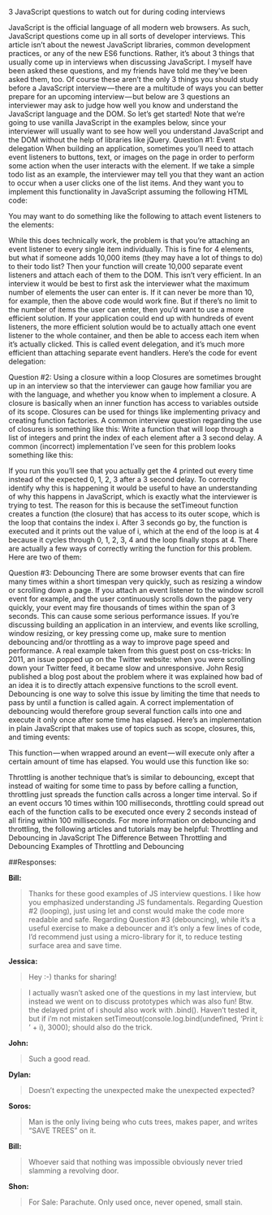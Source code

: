 3 JavaScript questions to watch out for during coding interviews

JavaScript is the official language of all modern web browsers. As such, JavaScript questions come up in all sorts of developer interviews.
This article isn’t about the newest JavaScript libraries, common development practices, or any of the new ES6 functions. Rather, it’s about 3 things that usually come up in interviews when discussing JavaScript. I myself have been asked these questions, and my friends have told me they’ve been asked them, too.
Of course these aren’t the only 3 things you should study before a JavaScript interview — there are a multitude of ways you can better prepare for an upcoming interview — but below are 3 questions an interviewer may ask to judge how well you know and understand the JavaScript language and the DOM.
So let’s get started! Note that we’re going to use vanilla JavaScript in the examples below, since your interviewer will usually want to see how well you understand JavaScript and the DOM without the help of libraries like jQuery.
Question #1: Event delegation
When building an application, sometimes you’ll need to attach event listeners to buttons, text, or images on the page in order to perform some action when the user interacts with the element.
If we take a simple todo list as an example, the interviewer may tell you that they want an action to occur when a user clicks one of the list items. And they want you to implement this functionality in JavaScript assuming the following HTML code:

You may want to do something like the following to attach event listeners to the elements:

While this does technically work, the problem is that you’re attaching an event listener to every single item individually. This is fine for 4 elements, but what if someone adds 10,000 items (they may have a lot of things to do) to their todo list? Then your function will create 10,000 separate event listeners and attach each of them to the DOM. This isn’t very efficient.
In an interview it would be best to first ask the interviewer what the maximum number of elements the user can enter is. If it can never be more than 10, for example, then the above code would work fine. But if there’s no limit to the number of items the user can enter, then you’d want to use a more efficient solution.
If your application could end up with hundreds of event listeners, the more efficient solution would be to actually attach one event listener to the whole container, and then be able to access each item when it’s actually clicked. This is called event delegation, and it’s much more efficient than attaching separate event handlers.
Here’s the code for event delegation:

Question #2: Using a closure within a loop
Closures are sometimes brought up in an interview so that the interviewer can gauge how familiar you are with the language, and whether you know when to implement a closure.
A closure is basically when an inner function has access to variables outside of its scope. Closures can be used for things like implementing privacy and creating function factories. A common interview question regarding the use of closures is something like this:
Write a function that will loop through a list of integers and print the index of each element after a 3 second delay.
A common (incorrect) implementation I’ve seen for this problem looks something like this:

If you run this you’ll see that you actually get the 4 printed out every time instead of the expected 0, 1, 2, 3 after a 3 second delay.
To correctly identify why this is happening it would be useful to have an understanding of why this happens in JavaScript, which is exactly what the interviewer is trying to test.
The reason for this is because the setTimeout function creates a function (the closure) that has access to its outer scope, which is the loop that contains the index i. After 3 seconds go by, the function is executed and it prints out the value of i, which at the end of the loop is at 4 because it cycles through 0, 1, 2, 3, 4 and the loop finally stops at 4.
There are actually a few ways of correctly writing the function for this problem. Here are two of them:


Question #3: Debouncing
There are some browser events that can fire many times within a short timespan very quickly, such as resizing a window or scrolling down a page. If you attach an event listener to the window scroll event for example, and the user continuously scrolls down the page very quickly, your event may fire thousands of times within the span of 3 seconds. This can cause some serious performance issues.
If you’re discussing building an application in an interview, and events like scrolling, window resizing, or key pressing come up, make sure to mention debouncing and/or throttling as a way to improve page speed and performance. A real example taken from this guest post on css-tricks:
In 2011, an issue popped up on the Twitter website: when you were scrolling down your Twitter feed, it became slow and unresponsive. John Resig published a blog post about the problem where it was explained how bad of an idea it is to directly attach expensive functions to the scroll event.
Debouncing is one way to solve this issue by limiting the time that needs to pass by until a function is called again. A correct implementation of debouncing would therefore group several function calls into one and execute it only once after some time has elapsed. Here’s an implementation in plain JavaScript that makes use of topics such as scope, closures, this, and timing events:

This function — when wrapped around an event — will execute only after a certain amount of time has elapsed.
You would use this function like so:

Throttling is another technique that’s is similar to debouncing, except that instead of waiting for some time to pass by before calling a function, throttling just spreads the function calls across a longer time interval. So if an event occurs 10 times within 100 milliseconds, throttling could spread out each of the function calls to be executed once every 2 seconds instead of all firing within 100 milliseconds.
For more information on debouncing and throttling, the following articles and tutorials may be helpful:
Throttling and Debouncing in JavaScript
The Difference Between Throttling and Debouncing
Examples of Throttling and Debouncing







##Responses:

**Bill:**
>Thanks for these good examples of JS interview questions. I like how you emphasized understanding JS fundamentals.
>Regarding Question #2 (looping), just using let and const would make the code more readable and safe.
>Regarding Question #3 (debouncing), while it’s a useful exercise to make a debouncer and it’s only a few lines of code, I’d recommend just using a micro-library for it, to reduce testing surface area and save time.


**Jessica:**
>Hey :-) thanks for sharing!

>I actually wasn’t asked one of the questions in my last interview, but instead we went on to discuss prototypes which was also fun!
>Btw. the delayed print of i should also work with .bind(). Haven’t tested it, but if i’m not mistaken setTimeout(console.log.bind(undefined, ‘Print i: ’ + i), 3000);
>should also do the trick.

**John:**
>Such a good read.



**Dylan:**
>Doesn’t expecting the unexpected make the unexpected expected?



**Soros:**
>Man is the only living being who cuts trees, makes paper, and writes “SAVE TREES” on it.


**Bill:**
>Whoever said that nothing was impossible obviously never tried slamming a revolving door.



**Shon:**
>For Sale: Parachute. Only used once, never opened, small stain.
